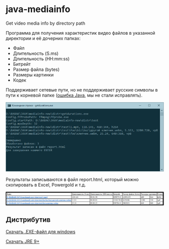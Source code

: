 # java-mediainfo
Get video media info by directory path
 
Программа для получения характеристик видео файлов в указанной директории и её дочерних папках:
* Файл
* Длительность (S.ms)
* Длительность (HH:mm:ss)
* Битрейт
* Размер файла (bytes)
* Размеры картинки
* Кодек

Поддерживает сетевые пути, но не поддерживает русские символы в пути к корневой папке ([ошибка Java](https://bugs.java.com/view_bug.do?bug_id=4733494), мы не стали исправлять).

![Screenshot1](screenshot.png)
 
Результаты записываются в файл report.html, который можно скопировать в Excel, Powergold и т.д.

![Screenshot2](screenshot2.png)

## Дистрибутив
[Скачать .EXE-файл для windows](https://github.com/bridgemedia/java-mediainfo/raw/master/java-mediainfo-windows.zip)
 
[Скачать JRE 9+](http://www.oracle.com/technetwork/java/javase/downloads/index.html)
